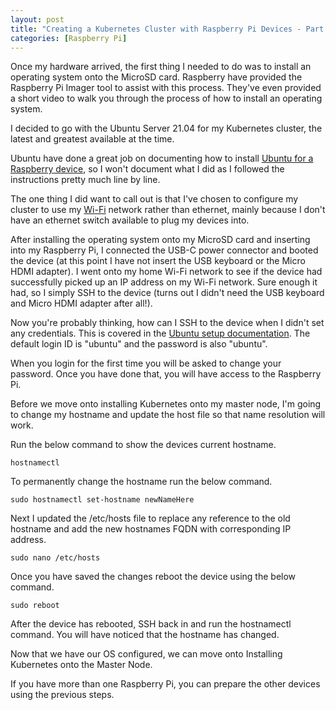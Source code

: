 ```yaml
---
layout: post
title: "Creating a Kubernetes Cluster with Raspberry Pi Devices - Part 2: Setting up the Raspberry Pi"
categories: [Raspberry Pi]
---
```


Once my hardware arrived, the first thing I needed to do was to install an operating system onto the MicroSD card. Raspberry have provided the Raspberry Pi Imager tool to assist with this process. They've even provided a short video to walk you through the process of how to install an operating system.

I decided to go with the Ubuntu Server 21.04 for my Kubernetes cluster, the latest and greatest available at the time.

Ubuntu have done a great job on documenting how to install [Ubuntu for a Raspberry device](https://ubuntu.com/tutorials/how-to-install-ubuntu-on-your-raspberry-pi#2-prepare-the-sd-card), so I won't document what I did as I followed the instructions pretty much line by line.

The one thing I did want to call out is that I've chosen to configure my cluster to use my [Wi-Fi](https://ubuntu.com/tutorials/how-to-install-ubuntu-on-your-raspberry-pi#3-wifi-or-ethernet) network rather than ethernet, mainly because I don't have an ethernet switch available to plug my devices into. 

After installing the operating system onto my MicroSD card and inserting into my Raspberry Pi, I connected the USB-C power connector and booted the device (at this point I have not insert the USB keyboard or the Micro HDMI adapter). I went onto my home Wi-Fi network to see if the device had successfully picked up an IP address on my Wi-Fi network. Sure enough it had, so I simply SSH to the device (turns out I didn't need the USB keyboard and Micro HDMI adapter after all!).

Now you're probably thinking, how can I SSH to the device when I didn't set any credentials. This is covered in the [Ubuntu setup documentation](https://ubuntu.com/tutorials/how-to-install-ubuntu-on-your-raspberry-pi#4-boot-ubuntu-server). The default login ID is "ubuntu" and the password is also "ubuntu".

When you login for the first time you will be asked to change your password. Once you have done that, you will have access to the Raspberry Pi.

Before we move onto installing Kubernetes onto my master node, I'm going to change my hostname and update the host file so that name resolution will work.

Run the below command to show the devices current hostname.

```
hostnamectl
```

To permanently change the hostname run the below command.

```
sudo hostnamectl set-hostname newNameHere
```

Next I updated the /etc/hosts file to replace any reference to the old hostname and add the new hostnames FQDN with corresponding IP address.  

```
sudo nano /etc/hosts
```

Once you have saved the changes reboot the device using the below command.

```
sudo reboot
```

After the device has rebooted, SSH back in and run the hostnamectl command. You will have noticed that the hostname has changed.

Now that we have our OS configured, we can move onto Installing Kubernetes onto the Master Node.

If you have more than one Raspberry Pi, you can prepare the other devices using the previous steps.

